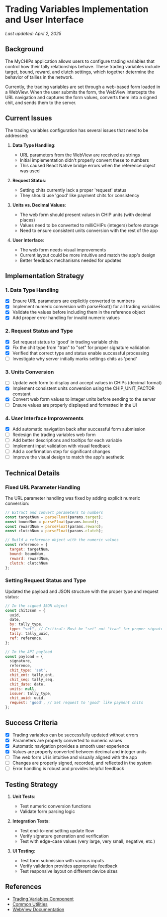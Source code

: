 # Trading Variables Implementation and User Interface

*Last updated: April 2, 2025*

## Background

The MyCHIPs application allows users to configure trading variables that control how their tally relationships behave. These trading variables include target, bound, reward, and clutch settings, which together determine the behavior of tallies in the network.

Currently, the trading variables are set through a web-based form loaded in a WebView. When the user submits the form, the WebView intercepts the URL navigation and captures the form values, converts them into a signed chit, and sends them to the server.

## Current Issues

The trading variables configuration has several issues that need to be addressed:

1. **Data Type Handling**:
   - URL parameters from the WebView are received as strings
   - Initial implementation didn't properly convert these to numbers
   - This caused React Native bridge errors when the reference object was used

2. **Request Status**:
   - Setting chits currently lack a proper 'request' status
   - They should use 'good' like payment chits for consistency

3. **Units vs. Decimal Values**:
   - The web form should present values in CHIP units (with decimal places)
   - Values need to be converted to milliCHIPs (integers) before storage
   - Need to ensure consistent units conversion with the rest of the app

4. **User Interface**:
   - The web form needs visual improvements
   - Current layout could be more intuitive and match the app's design
   - Better feedback mechanisms needed for updates

## Implementation Strategy

### 1. Data Type Handling

- [x] Ensure URL parameters are explicitly converted to numbers
- [x] Implement numeric conversion with parseFloat() for all trading variables
- [x] Validate the values before including them in the reference object
- [x] Add proper error handling for invalid numeric values

### 2. Request Status and Type

- [x] Set request status to 'good' in trading variable chits
- [x] Fix the chit type from "tran" to "set" for proper signature validation
- [x] Verified that correct type and status enable successful processing
- [ ] Investigate why server initially marks settings chits as 'pend'

### 3. Units Conversion

- [ ] Update web form to display and accept values in CHIPs (decimal format)
- [x] Implement consistent units conversion using the CHIP_UNIT_FACTOR constant
- [x] Convert web form values to integer units before sending to the server
- [ ] Ensure values are properly displayed and formatted in the UI

### 4. User Interface Improvements

- [x] Add automatic navigation back after successful form submission
- [ ] Redesign the trading variables web form
- [ ] Add better descriptions and tooltips for each variable
- [ ] Implement input validation with visual feedback
- [ ] Add a confirmation step for significant changes
- [ ] Improve the visual design to match the app's aesthetic

## Technical Details

### Fixed URL Parameter Handling

The URL parameter handling was fixed by adding explicit numeric conversion:

```javascript
// Extract and convert parameters to numbers
const targetNum = parseFloat(params.target);
const boundNum = parseFloat(params.bound);
const rewardNum = parseFloat(params.reward);
const clutchNum = parseFloat(params.clutch);

// Build a reference object with the numeric values
const reference = {
  target: targetNum,
  bound: boundNum,
  reward: rewardNum,
  clutch: clutchNum
};
```

### Setting Request Status and Type

Updated the payload and JSON structure with the proper type and request status:

```javascript
// In the signed JSON object
const chitJson = {
  uuid,
  date,
  by: tally_type,
  type: "set", // Critical: Must be "set" not "tran" for proper signature validation
  tally: tally_uuid,
  ref: reference,
};

// In the API payload
const payload = {
  signature,
  reference,
  chit_type: 'set',
  chit_ent: tally_ent,
  chit_seq: tally_seq,
  chit_date: date,
  units: null,
  issuer: tally_type,
  chit_uuid: uuid,
  request: 'good', // Set request to 'good' like payment chits
};
```

## Success Criteria

- [x] Trading variables can be successfully updated without errors
- [x] Parameters are properly converted to numeric values
- [x] Automatic navigation provides a smooth user experience
- [x] Values are properly converted between decimal and integer units
- [ ] The web form UI is intuitive and visually aligned with the app
- [ ] Changes are properly signed, recorded, and reflected in the system
- [ ] Error handling is robust and provides helpful feedback

## Testing Strategy

1. **Unit Tests**:
   - Test numeric conversion functions
   - Validate form parsing logic

2. **Integration Tests**:
   - Test end-to-end setting update flow
   - Verify signature generation and verification
   - Test with edge-case values (very large, very small, negative, etc.)

3. **UI Testing**:
   - Test form submission with various inputs
   - Verify validation provides appropriate feedback
   - Test responsive layout on different device sizes

## References

- [Trading Variables Component](/src/screens/Tally/TradingVariables/index.jsx)
- [Common Utilities](/src/utils/common.js)
- [WebView Documentation](https://github.com/react-native-webview/react-native-webview/blob/master/docs/Reference.md)